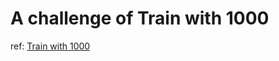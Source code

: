 # A challenge of Train with 1000

ref: [Train with 1000](http://www.ok.sc.e.titech.ac.jp/~mtanaka/proj/train1000/)
